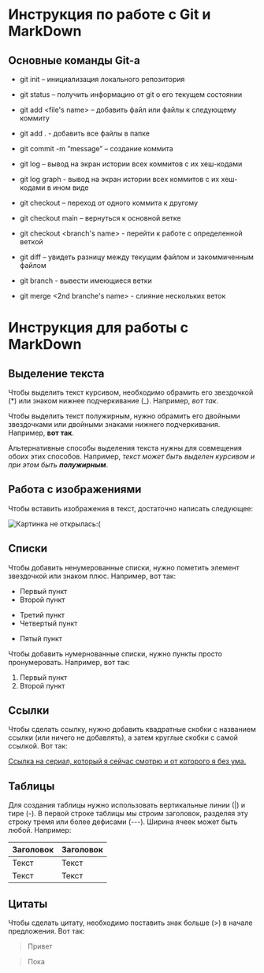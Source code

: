 # Инструкция по работе с Git и MarkDown

## Основные команды Git-а

* git init – инициализация локального репозитория

* git status – получить информацию от git о его текущем состоянии

* git add <file's name> – добавить файл или файлы к следующему коммиту

* git add . - добавить все файлы в папке

* git commit -m “message” – создание коммита

* git log – вывод на экран истории всех коммитов с их хеш-кодами

* git log graph - вывод на экран истории всех коммитов с их хеш-кодами в ином виде

* git checkout – переход от одного коммита к другому

* git checkout main – вернуться к основной ветке

* git checkout <branch's name> - перейти к работе с определенной веткой

* git diff – увидеть разницу между текущим файлом и закоммиченным файлом

* git branch - вывести имеющиеся ветки

* git merge <2nd branche's name> - слияние нескольких веток


# Инструкция для работы с MarkDown

## Выделение текста

Чтобы выделить текст курсивом, необходимо обрамить его звездочкой (*) или знаком нижнее подчеркивание (_). Например, *вот так*.

Чтобы выделить текст полужирным, нужно обрамить его двойными звездочками или двойными знаками нижнего подчеркивания. Например, **вот так**.

Альтернативные способы выделения текста нужны для совмещения обоих этих способов. Например, _текст может быть выделен курсивом и при этом быть **полужирным**_.

## Работа с изображениями

 Чтобы вставить изображения в текст, достаточно написать следующее: 
 
 ![Картинка не открылась:(](%D0%BF%D0%B5%D1%81%D0%B8%D0%BA.jpeg)


## Списки

Чтобы добавить ненумерованные списки, нужно пометить элемент звездочкой или знаком плюс. Например, вот так:
* Первый пункт
* Второй пункт
+ Третий пункт 
+ Четвертый пункт
* Пятый пункт

Чтобы добавить нумернованные списки, нужно пункты просто пронумеровать. Например, вот так:
1. Первый пункт
2. Второй пункт 

## Ссылки

Чтобы сделать ссылку, нужно добавить квадратные скобки с названием ссылки (или ничего не добавлять), а затем круглые скобки с самой ссылкой. Вот так:

[Ссылка на сериал, который я сейчас смотрю и от которого я без ума.](https://hd.kinopoisk.ru/film/4d17dfdcc88dc78fb6b83473a47c98e0?from_block=kp-button-online) 


## Таблицы

Для создания таблицы нужно использовать вертикальные линии (|) и тире (-). В первой строке таблицы мы строим заголовок, разделяя эту строку тремя или более дефисами (---). Ширина ячеек может быть любой. Например:

| Заголовок  | Заголовок   |
| --- | --- |
| Текст   | Текст    |
| Текст    | Текст    |

## Цитаты

Чтобы сделать цитату, необходимо поставить знак больше (>) в начале предложения. Вот так:

> Привет

> Пока
